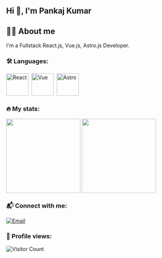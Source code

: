 ## Hi :wave:, I'm Pankaj Kumar

## :man_technologist: About me
I'm a Fullstack React.js, Vue.js, Astro.js Developer. 

### :hammer_and_wrench: Languages:
<div>
  <img src="https://cdn.jsdelivr.net/gh/devicons/devicon@latest/icons/react/react-original.svg" title="React" alt="React" width="60" height="60"/>&nbsp;
  <img src="https://cdn.jsdelivr.net/gh/devicons/devicon@latest/icons/vuejs/vuejs-original.svg" title="Vue" alt="Vue" width="60" height="60"/>&nbsp;
  <img src="https://cdn.jsdelivr.net/gh/devicons/devicon@latest/icons/astro/astro-original.svg" title="Astro" alt="Astro" width="60" height="60"/>&nbsp;
</div>

### :fire: My stats:
<div>
  <img height=200 align="center" src="https://github-readme-stats.vercel.app/api?username=pedropankaj" />
  <img height=200 align="center" src="https://github-readme-stats.vercel.app/api/top-langs?username=pedropankaj&layout=compact&langs_count=8&card_width=300" />
</div>

### :mailbox_with_mail: Connect with me:
[![Email](https://img.shields.io/badge/Gmail-D14836?style=flat&logo=gmail&logoColor=white)](mailto:mail.guptaz@gmail.com)

### :bust_in_silhouette: Profile views:
![Visitor Count](https://komarev.com/ghpvc/?username=pedropankaj&color=blue)
